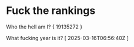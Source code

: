 # Fuck the rankings

Who the hell am I?
{ 19135272 }

What fucking year is it?
[ 2025-03-16T06:56:40Z ]
